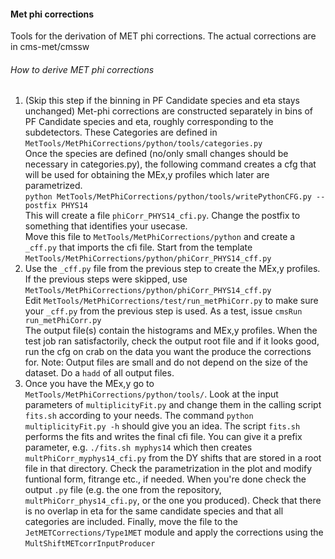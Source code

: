 
#### Met phi corrections
  Tools for the derivation of MET phi corrections. The actual corrections are in cms-met/cmssw
  
###### How to derive MET phi corrections
1. (Skip this step if the binning in PF Candidate species and eta stays unchanged) Met-phi corrections are constructed separately in bins of PF Candidate species and eta, roughly corresponding to the subdetectors. These Categories are defined in `MetTools/MetPhiCorrections/python/tools/categories.py`  
Once the species are defined (no/only small changes should be necessary in categories.py), the following command creates a cfg that will be used for obtaining the MEx,y profiles which later are parametrized.   
`python MetTools/MetPhiCorrections/python/tools/writePythonCFG.py --postfix PHYS14`  
 This will create a file `phiCorr_PHYS14_cfi.py`. Change the postfix to something that identifies your usecase.  
 Move this file to `MetTools/MetPhiCorrections/python` and create a `_cff.py` that imports the cfi file. Start from the template `MetTools/MetPhiCorrections/python/phiCorr_PHYS14_cff.py`
2. Use the `_cff.py` file from the previous step to create the MEx,y profiles. If the previous steps were skipped, use `MetTools/MetPhiCorrections/python/phiCorr_PHYS14_cff.py`  
Edit `MetTools/MetPhiCorrections/test/run_metPhiCorr.py` to make sure your `_cff.py` from the previous step is used. As a test, issue 
`cmsRun run_metPhiCorr.py`  
The output file(s) contain the histograms and MEx,y profiles. When the test job ran satisfactorily, check the output root file and if it looks good, run the cfg on crab on the data you want the produce the corrections for. Note: Output files are small and do not depend on the size of the dataset. Do a `hadd` of all output files.
3. Once you have the MEx,y go to `MetTools/MetPhiCorrections/python/tools/`. Look at the input parameters of `multiplicityFit.py` and change them in the calling script `fits.sh` according to your needs. The command `python multiplicityFit.py -h` should give you an idea.  The script `fits.sh` performs the fits and writes the final cfi file. You can give it a prefix parameter, e.g. `./fits.sh myphys14` which then creates `multPhiCorr_myphys14_cfi.py` from the DY shifts that are stored in a root file in that directory. Check the parametrization in the plot and modify funtional form, fitrange etc., if needed. When you're done check the output `.py` file (e.g. the one from the repository, `multPhiCorr_phys14_cfi.py`, or the one you produced). Check that there is no overlap in eta for the same candidate species and that all categories are included. Finally, move the file to the `JetMETCorrections/Type1MET` module and apply the corrections using the `MultShiftMETcorrInputProducer`
